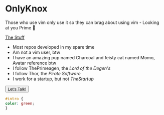 # OnlyKnox

<p id='intro'>Those who use vim only use it so they can brag about using vim - Looking at you Prime 🫵</p>

<ins>The Stuff</ins>

* Most repos developed in my spare time
* Am not a vim user, btw
* I have an amazing pup named Charcoal and feisty cat named Momo, Avatar reference btw
* I follow ThePrimeagen, the *Lord of the Degen's*
* I follow Thor, the *Pirate Software*
* I work for a startup, but not *TheStartup*

<button><a href="mailto:joshua.knox927@gmail.com">Let's Talk!</a></button>

```css
#intro {
color: green;
}
```
